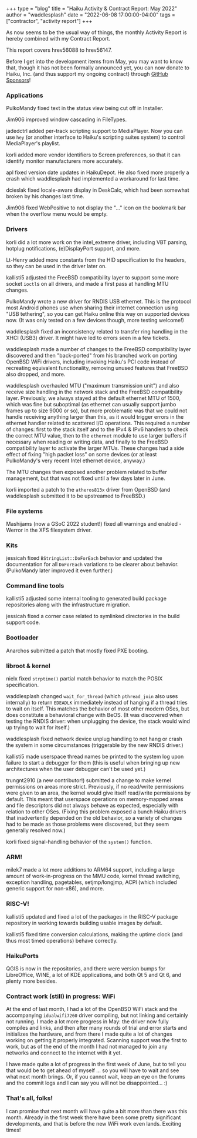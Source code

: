 +++
type = "blog"
title = "Haiku Activity & Contract Report: May 2022"
author = "waddlesplash"
date = "2022-06-08 17:00:00-04:00"
tags = ["contractor", "activity report"]
+++

As now seems to be the usual way of things, the monthly Activity Report is hereby combined with my Contract Report.

This report covers hrev56088 to hrev56147.

Before I get into the development items from May, you may want to know that, though it has not been formally announced yet, you can now donate to Haiku, Inc. (and thus support my ongoing contract) through [GitHub Sponsors](https://github.com/sponsors/haiku/)!

<!--more-->

### Applications

PulkoMandy fixed text in the status view being cut off in Installer.

Jim906 improved window cascading in FileTypes.

jadedctrl added per-track scripting support to MediaPlayer. Now you can use `hey` (or another interface to Haiku's scripting suites system) to control MediaPlayer's playlist.

korli added more vendor identifiers to Screen preferences, so that it can identify monitor manufacturers more accurately.

apl fixed version date updates in HaikuDepot. He also fixed more properly a crash which waddlesplash had implemented a workaround for last time.

dcieslak fixed locale-aware display in DeskCalc, which had been somewhat broken by his changes last time.

Jim906 fixed WebPositive to not display the "..." icon on the bookmark bar when the overflow menu would be empty.

### Drivers

korli did a lot more work on the intel_extreme driver, including VBT parsing, hotplug notifications, (e)DisplayPort support, and more.

Lt-Henry added more constants from the HID specification to the headers, so they can be used in the driver later on.

kallisti5 adjusted the FreeBSD compatibility layer to support some more socket `ioctl`s on all drivers, and made a first pass at handling MTU changes.

PulkoMandy wrote a new driver for RNDIS USB ethernet. This is the protocol most Android phones use when sharing their internet connection using "USB tethering", so you can get Haiku online this way on supported devices now. (It was only tested on a few devices though, more testing welcome!)

waddlesplash fixed an inconsistency related to transfer ring handling in the XHCI (USB3) driver. It might have led to errors seen in a few tickets.

waddlesplash made a number of changes to the FreeBSD compatibility layer discovered and then "back-ported" from his branched work on porting OpenBSD WiFi drivers, including invoking Haiku's PCI code instead of recreating equivalent functionality, removing unused features that FreeBSD also dropped, and more.

waddlesplash overhauled MTU ("maximum transmission unit") and also receive size handling in the network stack and the FreeBSD compatibility layer. Previously, we always stayed at the default ethernet MTU of 1500, which was fine but suboptimal (as ethernet can usually support jumbo frames up to size 9000 or so), but more problematic was that we could not handle receiving anything larger than this, as it would trigger errors in the ethernet handler related to scattered I/O operations. This required a number of changes: first to the stack itself and to the IPv4 & IPv6 handlers to check the correct MTU value, then to the `ethernet` module to use larger buffers if necessary when reading or writing data, and finally to the FreeBSD compatibility layer to activate the larger MTUs. These changes had a side effect of fixing "high packet loss" on some devices (or at least PulkoMandy's very recent Intel ethernet device, anyway.)

The MTU changes then exposed another problem related to buffer management, but that was not fixed until a few days later in June.

korli imported a patch to the `atheros813x` driver from OpenBSD (and waddlesplash submitted it to be upstreamed to FreeBSD.)

### File systems

Mashijams (now a GSoC 2022 student!) fixed all warnings and enabled -Werror in the XFS filesystem driver.

### Kits

jessicah fixed `BStringList::DoForEach` behavior and updated the documentation for all `DoForEach` variations to be clearer about behavior. (PulkoMandy later improved it even further.)

### Command line tools

kallisti5 adjusted some internal tooling to generated build package repositories along with the infrastructure migration.

jessicah fixed a corner case related to symlinked directories in the build support code.

### Bootloader

Anarchos submitted a patch that mostly fixed PXE booting.

### libroot & kernel

nielx fixed `strptime()` partial match behavior to match the POSIX specification.

waddlesplash changed `wait_for_thread` (which `pthread_join` also uses internally) to return `EDEADLK` immediately instead of hanging if a thread tries to wait on itself. This matches the behavior of most other modern OSes, but does constitute a behavioral change with BeOS. (It was discovered when testing the RNDIS driver: when unplugging the device, the stack would wind up trying to wait for itself.)

waddlesplash fixed network device unplug handling to not hang or crash the system in some circumstances (triggerable by the new RNDIS driver.)

kallisti5 made userspace thread names be printed to the system log upon failure to start a debugger for them (this is useful when bringing up new architectures when the user debugger can't be used yet.)

trungnt2910 (a new contributor!) submitted a change to make kernel permissions on areas more strict. Previously, if no read/write permissions were given to an area, the kernel would give itself read/write permissions by default. This meant that userspace operations on memory-mapped areas and file descriptors did not always behave as expected, especially with relation to other OSes. (Fixing this problem exposed a bunch Haiku drivers that inadvertently depended on the old behavior, so a variety of changes had to be made as those problems were discovered, but they seem generally resolved now.)

korli fixed signal-handling behavior of the `system()` function.

### ARM!

milek7 made a lot more additions to ARM64 support, including a large amount of work-in-progress on the MMU code, kernel thread switching, exception handling, pagetables, setjmp/longjmp, ACPI (which included generic support for non-x86), and more.

### RISC-V!

kallisti5 updated and fixed a lot of the packages in the RISC-V package repository in working towards building usable images by default.

kallisti5 fixed time conversion calculations, making the uptime clock (and thus most timed operations) behave correctly.

### HaikuPorts

QGIS is now in the repositories, and there were version bumps for LibreOffice, WINE, a lot of KDE applications, and both Qt 5 and Qt 6, and plenty more besides.

### Contract work (still) in progress: WiFi

At the end of last month, I had a lot of the OpenBSD WiFi stack and the accompanying `idualwifi7260` driver compiling, but not linking and certainly not running. I made a lot more progress in May: the driver now fully compiles and links, and then after many rounds of trial and error starts and initializes the hardware, and from there I made quite a lot of changes working on getting it properly integrated. Scanning support was the first to work, but as of the end of the month I had not managed to join any networks and connect to the internet with it yet.

I have made quite a lot of progress in the first week of June, but to tell you that would be to get ahead of myself ... so you will have to wait and see what next month brings. Or, if you cannot wait, keep an eye on the forums and the commit logs and I can say you will not be disappointed... :)

### That's all, folks!

I can promise that next month will have quite a bit more than there was this month. Already in the first week there have been some pretty significant developments, and that is before the new WiFi work even lands. Exciting times!
